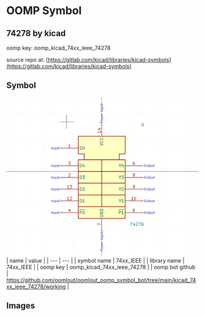 # OOMP Symbol  
## 74278  by kicad  
  
oomp key: oomp_kicad_74xx_ieee_74278  
  
source repo at: [https://gitlab.com/kicad/libraries/kicad-symbols](https://gitlab.com/kicad/libraries/kicad-symbols)  
## Symbol  
  
[![working.png](working_600.png)](working.png)  
| name | value | 
| --- | --- | 
| symbol name | 74xx_IEEE | 
| library name | 74xx_IEEE | 
| oomp key | oomp_kicad_74xx_ieee_74278 | 
| oomp bot github | https://github.com/oomlout/oomlout_oomp_symbol_bot/tree/main/kicad_74xx_ieee_74278/working | 
## Images  
